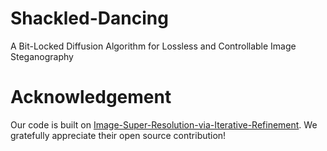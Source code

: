 # Shackled-Dancing
A Bit-Locked Diffusion Algorithm for Lossless and Controllable Image Steganography
# Acknowledgement
Our code is built on [Image-Super-Resolution-via-Iterative-Refinement]([https://example.com](https://github.com/Janspiry/Image-Super-Resolution-via-Iterative-Refinement)). We gratefully appreciate their open source contribution!

